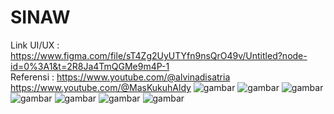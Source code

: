 # SINAW
Link UI/UX : https://www.figma.com/file/sT4Zg2UyUTYfn9nsQrO49v/Untitled?node-id=0%3A1&t=2R8Ja4TmQGMe9m4P-1
<br>Referensi :
https://www.youtube.com/@alvinadisatria
<br>https://www.youtube.com/@MasKukuhAldy
![gambar](https://user-images.githubusercontent.com/90758763/210261530-bed9e439-2ebd-4608-b5d3-7a8d370d9554.png)
![gambar](https://user-images.githubusercontent.com/90758763/210261573-0f675ffc-cdf0-4635-9dc8-b69334ab021a.png)
![gambar](https://user-images.githubusercontent.com/90758763/210261636-8cb4e57c-551e-4d69-b06e-f1b5bbe5a60c.png)
![gambar](https://user-images.githubusercontent.com/90758763/210261664-083da3f9-4251-4e9b-893f-6bf262a11662.png)
![gambar](https://user-images.githubusercontent.com/90758763/210261721-7923eff1-807e-43a8-9ed3-6027608bfacb.png)
![gambar](https://user-images.githubusercontent.com/90758763/210261756-354fa2f5-863c-48c5-8148-62571360e067.png)
![gambar](https://user-images.githubusercontent.com/90758763/210261773-6228e0a5-2850-4f21-aabe-7d78517e9627.png)
